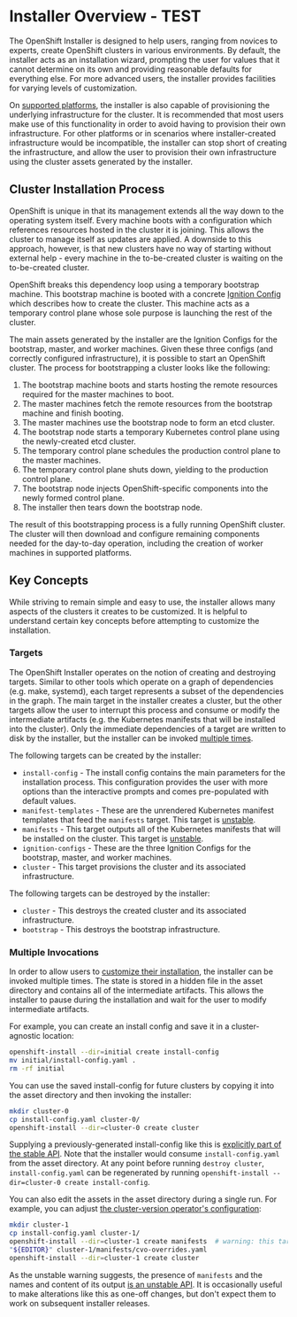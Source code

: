 # Installer Overview - TEST

The OpenShift Installer is designed to help users, ranging from novices to experts, create OpenShift clusters in various environments. By default, the installer acts as an installation wizard, prompting the user for values that it cannot determine on its own and providing reasonable defaults for everything else. For more advanced users, the installer provides facilities for varying levels of customization.

On [supported platforms](../../README.md#supported-platforms), the installer is also capable of provisioning the underlying infrastructure for the cluster. It is recommended that most users make use of this functionality in order to avoid having to provision their own infrastructure. For other platforms or in scenarios where installer-created infrastructure would be incompatible, the installer can stop short of creating the infrastructure, and allow the user to provision their own infrastructure using the cluster assets generated by the installer.

## Cluster Installation Process

OpenShift is unique in that its management extends all the way down to the operating system itself. Every machine boots with a configuration which references resources hosted in the cluster it is joining. This allows the cluster to manage itself as updates are applied. A downside to this approach, however, is that new clusters have no way of starting without external help - every machine in the to-be-created cluster is waiting on the to-be-created cluster.

OpenShift breaks this dependency loop using a temporary bootstrap machine. This bootstrap machine is booted with a concrete [Ignition Config][ignition] which describes how to create the cluster. This machine acts as a temporary control plane whose sole purpose is launching the rest of the cluster.

The main assets generated by the installer are the Ignition Configs for the bootstrap, master, and worker machines. Given these three configs (and correctly configured infrastructure), it is possible to start an OpenShift cluster. The process for bootstrapping a cluster looks like the following:

  1. The bootstrap machine boots and starts hosting the remote resources required for the master machines to boot.
  2. The master machines fetch the remote resources from the bootstrap machine and finish booting.
  3. The master machines use the bootstrap node to form an etcd cluster.
  4. The bootstrap node starts a temporary Kubernetes control plane using the newly-created etcd cluster.
  5. The temporary control plane schedules the production control plane to the master machines.
  6. The temporary control plane shuts down, yielding to the production control plane.
  7. The bootstrap node injects OpenShift-specific components into the newly formed control plane.
  8. The installer then tears down the bootstrap node.

The result of this bootstrapping process is a fully running OpenShift cluster. The cluster will then download and configure remaining components needed for the day-to-day operation, including the creation of worker machines in supported platforms.

[ignition]: https://github.com/coreos/ignition/blob/master/doc/getting-started.md

## Key Concepts

While striving to remain simple and easy to use, the installer allows many aspects of the clusters it creates to be customized. It is helpful to understand certain key concepts before attempting to customize the installation.

### Targets

The OpenShift Installer operates on the notion of creating and destroying targets. Similar to other tools which operate on a graph of dependencies (e.g. make, systemd), each target represents a subset of the dependencies in the graph. The main target in the installer creates a cluster, but the other targets allow the user to interrupt this process and consume or modify the intermediate artifacts (e.g. the Kubernetes manifests that will be installed into the cluster). Only the immediate dependencies of a target are written to disk by the installer, but the installer can be invoked [multiple times](#multiple-invocations).

The following targets can be created by the installer:

- `install-config` - The install config contains the main parameters for the installation process. This configuration provides the user with more options than the interactive prompts and comes pre-populated with default values.
- `manifest-templates` - These are the unrendered Kubernetes manifest templates that feed the `manifests` target.
    This target is [unstable](versioning.md).
- `manifests` - This target outputs all of the Kubernetes manifests that will be installed on the cluster.
    This target is [unstable](versioning.md).
- `ignition-configs` - These are the three Ignition Configs for the bootstrap, master, and worker machines.
- `cluster` - This target provisions the cluster and its associated infrastructure.

The following targets can be destroyed by the installer:

- `cluster` - This destroys the created cluster and its associated infrastructure.
- `bootstrap` - This destroys the bootstrap infrastructure.

### Multiple Invocations

In order to allow users to [customize their installation](customization.md), the installer can be invoked multiple times. The state is stored in a hidden file in the asset directory and contains all of the intermediate artifacts. This allows the installer to pause during the installation and wait for the user to modify intermediate artifacts.

For example, you can create an install config and save it in a cluster-agnostic location:

```sh
openshift-install --dir=initial create install-config
mv initial/install-config.yaml .
rm -rf initial
```

You can use the saved install-config for future clusters by copying it into the asset directory and then invoking the installer:

```sh
mkdir cluster-0
cp install-config.yaml cluster-0/
openshift-install --dir=cluster-0 create cluster
```

Supplying a previously-generated install-config like this is [explicitly part of the stable API](versioning.md).
Note that the installer would consume `install-config.yaml` from the asset directory.
At any point before running `destroy cluster`, `install-config.yaml` can be regenerated by running `openshift-install --dir=cluster-0 create install-config`.

You can also edit the assets in the asset directory during a single run.
For example, you can adjust [the cluster-version operator's configuration][cluster-version]:

```sh
mkdir cluster-1
cp install-config.yaml cluster-1/
openshift-install --dir=cluster-1 create manifests  # warning: this target is unstable
"${EDITOR}" cluster-1/manifests/cvo-overrides.yaml
openshift-install --dir=cluster-1 create cluster
```

As the unstable warning suggests, the presence of `manifests` and the names and content of its output [is an unstable API](versioning.md).
It is occasionally useful to make alterations like this as one-off changes, but don't expect them to work on subsequent installer releases.

[cluster-version]: https://github.com/openshift/cluster-version-operator/blob/master/docs/dev/clusterversion.md
